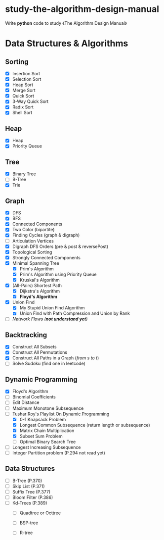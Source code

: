 # study-the-algorithm-design-manual
Write **python** code to study 《The Algorithm Design Manual》


# Data Structures & Algorithms

## Sorting
- [x] Insertion Sort
- [x] Selection Sort
- [x] Heap Sort
- [x] Merge Sort
- [x] Quick Sort
- [x] 3-Way Quick Sort
- [x] Radix Sort
- [x] Shell Sort

## Heap
- [x] Heap
- [x] Priority Queue

## Tree
- [x] Binary Tree
- [ ] B-Tree
- [x] Trie

## Graph 

- [x] DFS
- [x] BFS
- [x] Connected Components
- [x] Two Color (bipartite)
- [x] Finding Cycles (graph & digraph)
- [ ] Articulation Vertices
- [x] Digraph DFS Orders (pre & post & reversePost)
- [x] Topological Sorting
- [x] Strongly Connected Components
- [x] Minimal Spanning Tree
    - [x] Prim's Algorithm
    - [x] Prim's Algorithm using Priority Queue
    - [x] Kruskal's Algorithm

- [x] (All-Pairs) Shortest Path
    - [x] Dijkstra's Algorithm 
    - [x] **Floyd's Algorithm**
    
- [x] Union Find
    - [x] My Stupid Union Find Algorithm
    - [x] Union Find with Path Compression and Union by Rank
- [ ] _Network Flows (**not understand yet**)_
    
## Backtracking

- [x] Construct All Subsets
- [x] Construct All Permutations
- [x] Construct All Paths in  a Graph (_from s to t_)
- [ ] Solve Sudoku (find one in leetcode)

## Dynamic Programming

- [x] Floyd's Algorithm
- [ ] Binomial Coefficients
- [ ] Edit Distance
- [ ] Maximum Monotone Subsequence
- [ ] [Tushar Roy's Playlist On Dynamic Programming](https://www.youtube.com/watch?v=8LusJS5-AGo&list=PLrmLmBdmIlpsHaNTPP_jHHDx_os9ItYXr)
    - [x] 0-1 Knapsack Problem
    - [x] Longest Common Subsequence (return length or subsequence)
    - [x] Matrix Chain Multiplication
    - [x] Subset Sum Problem
    - [ ] Optimal Binary Search Tree
    
- [ ] Longest Increasing Subsequence
- [ ] Integer Partition problem (P.294 not read yet)

## Data Structures
- [ ] B-Tree (P.370)
- [ ] Skip List (P.371)
- [ ] Suffix Tree (P.377)
- [ ] Bloom Filter (P.386)
- [ ] Kd-Trees (P.389)
    - [ ] Quadtree or Octtree 
    - [ ] BSP-tree
    - [ ] R-tree



 